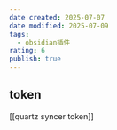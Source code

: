 ```yaml
---
date created: 2025-07-07
date modified: 2025-07-09
tags:
  - obsidian插件
rating: 6
publish: true
---
```


## token

[[quartz syncer token]]
